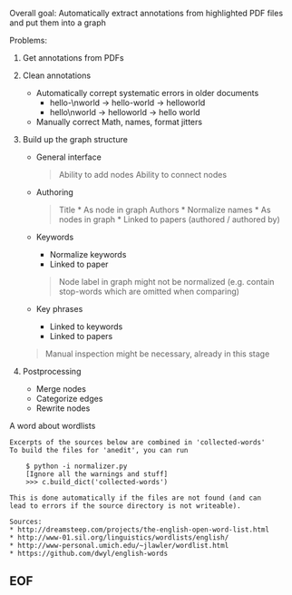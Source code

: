 
Overall goal: Automatically extract annotations from highlighted PDF files and put them into a graph

Problems:
1. Get annotations from PDFs

2. Clean annotations
    * Automatically corrept systematic errors in older documents
      * hello-\nworld -> hello-world -> helloworld
      * hello\nworld -> helloworld -> hello world
    * Manually correct Math, names, format jitters

3. Build up the graph structure

    * General interface
        > Ability to add nodes
        > Ability to connect nodes

    * Authoring
        > Title
            * As node in graph
        > Authors
            * Normalize names
            * As nodes in graph
            * Linked to papers (authored / authored by)

    * Keywords
        * Normalize keywords
        * Linked to paper
        > Node label in graph might not be normalized (e.g. contain stop-words which are omitted when comparing)

    * Key phrases
        * Linked to keywords
        * Linked to papers

    > Manual inspection might be necessary, already in this stage

4. Postprocessing

    * Merge nodes
    * Categorize edges
    * Rewrite nodes





A word about wordlists

    Excerpts of the sources below are combined in 'collected-words'
    To build the files for 'anedit', you can run
    
        $ python -i normalizer.py
        [Ignore all the warnings and stuff]
        >>> c.build_dict('collected-words')

    This is done automatically if the files are not found (and can
    lead to errors if the source directory is not writeable).

    Sources:
    * http://dreamsteep.com/projects/the-english-open-word-list.html
    * http://www-01.sil.org/linguistics/wordlists/english/
    * http://www-personal.umich.edu/~jlawler/wordlist.html
    * https://github.com/dwyl/english-words

## EOF ##
